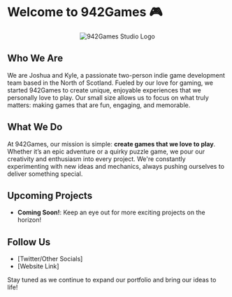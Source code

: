 # Welcome to 942Games 🎮

<p align="center">
<img src="https://github.com/user-attachments/assets/86f2f697-a8a3-463e-8870-6c0c21ec4754" alt="942Games Studio Logo" />
</p>


## Who We Are
We are Joshua and Kyle, a passionate two-person indie game development team based in the North of Scotland. Fueled by our love for gaming, we started 942Games to create unique, enjoyable experiences that we personally love to play. Our small size allows us to focus on what truly matters: making games that are fun, engaging, and memorable.

## What We Do
At 942Games, our mission is simple: **create games that we love to play**. Whether it’s an epic adventure or a quirky puzzle game, we pour our creativity and enthusiasm into every project. We're constantly experimenting with new ideas and mechanics, always pushing ourselves to deliver something special.

## Upcoming Projects
- **Coming Soon!**: Keep an eye out for more exciting projects on the horizon!

## Follow Us
- [Twitter/Other Socials]
- [Website Link]

Stay tuned as we continue to expand our portfolio and bring our ideas to life!
